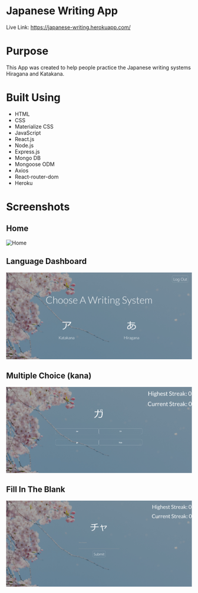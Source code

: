 # Japanese Writing App

Live Link: https://japanese-writing.herokuapp.com/

# Purpose

This App was created to help people practice the Japanese writing systems Hiragana and Katakana.

# Built Using

- HTML
- CSS
- Materialize CSS
- JavaScript
- React.js
- Node.js
- Express.js
- Mongo DB
- Mongoose ODM
- Axios
- React-router-dom
- Heroku

# Screenshots

## Home
![Home](./client/src/images/home)

## Language Dashboard
![Language Dashboard](./client/src/images/language-dashboard.png)

## Multiple Choice (kana)
![Multiple Choice (kana)](./client/src/images/multiplechoicekana.png)

## Fill In The Blank
![Fill In The Blank](./client/src/images/fillintheblank.png)